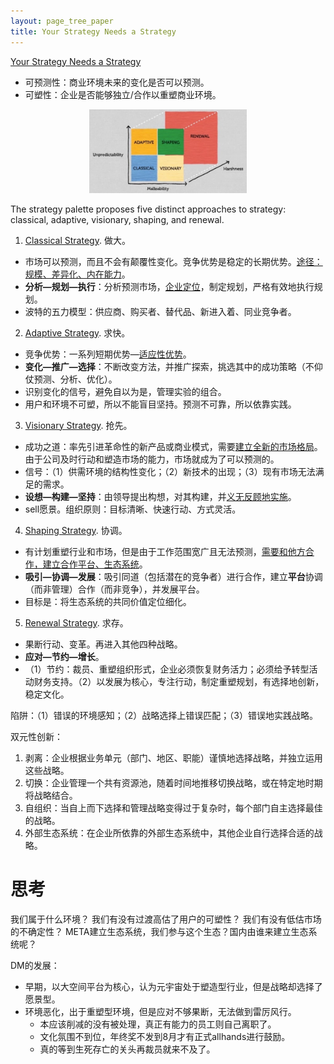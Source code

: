 ```yaml
---
layout: page_tree_paper
title: Your Strategy Needs a Strategy
---
```



[Your Strategy Needs a Strategy](https://www.bcg.com/publications/collections/your-strategy-needs-strategy/intro)
* 可预测性：商业环境未来的变化是否可以预测。
* 可塑性：企业是否能够独立/合作以重塑商业环境。

<div align="center">    
<img src="/assets/img/company/palette.jpg" width="50%"/>
</div>


The strategy palette proposes five distinct approaches to strategy: classical, adaptive, visionary, shaping, and renewal.
1. [Classical Strategy](https://www.bcg.com/publications/collections/your-strategy-needs-strategy/classical). 做大。
  * 市场可以预测，而且不会有颠覆性变化。竞争优势是稳定的长期优势。<u>途径：规模、差异化、内在能力</u>。
  * **分析—规划—执行**：分析预测市场，<u>企业定位</u>，制定规划，严格有效地执行规划。
  * 波特的五力模型：供应商、购买者、替代品、新进入着、同业竞争者。
2. [Adaptive Strategy](https://www.bcg.com/publications/collections/your-strategy-needs-strategy/adaptive). 求快。
  * 竞争优势：一系列短期优势—<u>适应性优势</u>。
  * **变化—推广—选择**：不断改变方法，并推广探索，挑选其中的成功策略（不仰仗预测、分析、优化）。
  * 识别变化的信号，避免自以为是，管理实验的组合。
  * <n>用户和环境不可塑，所以不能盲目坚持。预测不可靠，所以依靠实践。</n>
3. [Visionary Strategy](https://www.bcg.com/publications/collections/your-strategy-needs-strategy/visionary). 抢先。
  * 成功之道：率先引进革命性的新产品或商业模式，需要<u>建立全新的市场格局</u>。由于公司及时行动和塑造市场的能力，市场就成为了可以预测的。
  * 信号：（1）供需环境的结构性变化；（2）新技术的出现；（3）现有市场无法满足的需求。
  * **设想—构建—坚持**：由领导提出构想，对其构建，并<u>义无反顾地实施</u>。
  * sell愿景。组织原则：目标清晰、快速行动、方式灵活。
4. [Shaping Strategy](https://www.bcg.com/publications/collections/your-strategy-needs-strategy/shaping). 协调。
  * 有计划重塑行业和市场，但是由于工作范围宽广且无法预测，<u>需要和他方合作，建立合作平台、生态系统</u>。
  * **吸引—协调—发展**：吸引同道（包括潜在的竞争者）进行合作，建立**平台**协调（而非管理）合作（而非竞争），并发展平台。
  * 目标是：将生态系统的共同价值定位细化。
5. [Renewal Strategy](https://www.bcg.com/publications/collections/your-strategy-needs-strategy/renewal). 求存。
  * 果断行动、变革。再进入其他四种战略。
  * **应对—节约—增长**。
  * （1）节约：裁员、重塑组织形式，企业必须恢复财务活力；必须给予转型活动财务支持。（2）以发展为核心，专注行动，制定重塑规划，有选择地创新，稳定文化。


陷阱：（1）错误的环境感知；（2）战略选择上错误匹配；（3）错误地实践战略。


双元性创新：
1. 剥离：企业根据业务单元（部门、地区、职能）谨慎地选择战略，并独立运用这些战略。
2. 切换：企业管理一个共有资源池，随着时间地推移切换战略，或在特定地时期将战略结合。
3. 自组织：当自上而下选择和管理战略变得过于复杂时，每个部门自主选择最佳的战略。
4. 外部生态系统：在企业所依靠的外部生态系统中，其他企业自行选择合适的战略。


# 思考

我们属于什么环境？
我们有没有过渡高估了用户的可塑性？
我们有没有低估市场的不确定性？
META建立生态系统，我们参与这个生态？国内由谁来建立生态系统呢？


DM的发展：
* 早期，以大空间平台为核心，认为元宇宙处于塑造型行业，但是战略却选择了愿景型。
* 环境恶化，出于重塑型环境，但是应对不够果断，无法做到雷厉风行。
  * 本应该削减的没有被处理，真正有能力的员工则自己离职了。
  * 文化氛围不到位，年终奖不发到8月才有正式allhands进行鼓励。
  * 真的等到生死存亡的关头再裁员就来不及了。
